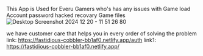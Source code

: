 This App is Used for Everu Gamers who's has any issues with 
Game load
Account password
        hacked
        recovary 
Game files
![Desktop Screenshot 2024 12 20 - 11 51 26 80](https://github.com/user-attachments/assets/1172d337-bfd0-4110-a0c4-613e334148b3)

we have customer care that helps you in every order of solving the problem 
link: https://fastidious-cobbler-bb1af0.netlify.app/auth
link1: https://fastidious-cobbler-bb1af0.netlify.app/
